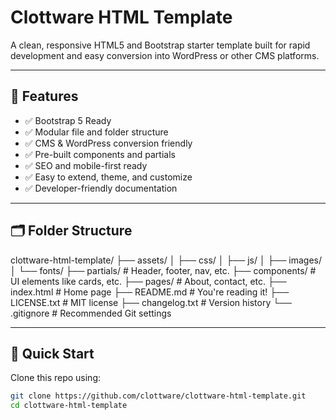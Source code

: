 # Clottware HTML Template

A clean, responsive HTML5 and Bootstrap starter template built for rapid development and easy conversion into WordPress or other CMS platforms.

---

## 🌟 Features

- ✅ Bootstrap 5 Ready
- ✅ Modular file and folder structure
- ✅ CMS & WordPress conversion friendly
- ✅ Pre-built components and partials
- ✅ SEO and mobile-first ready
- ✅ Easy to extend, theme, and customize
- ✅ Developer-friendly documentation

---

## 🗂️ Folder Structure

clottware-html-template/
├── assets/
│ ├── css/
│ ├── js/
│ ├── images/
│ └── fonts/
├── partials/ # Header, footer, nav, etc.
├── components/ # UI elements like cards, etc.
├── pages/ # About, contact, etc.
├── index.html # Home page
├── README.md # You're reading it!
├── LICENSE.txt # MIT license
├── changelog.txt # Version history
└── .gitignore # Recommended Git settings

---

## 🚀 Quick Start

Clone this repo using:

```bash
git clone https://github.com/clottware/clottware-html-template.git
cd clottware-html-template
